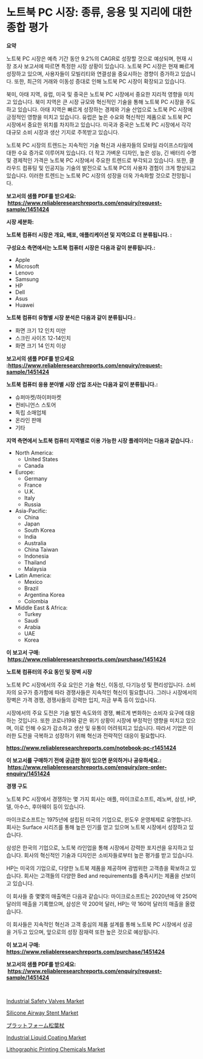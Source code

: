 <p><h1>노트북 PC 시장: 종류, 응용 및 지리에 대한 종합 평가</h1></p><p><strong>요약</strong></p>
<p><p>노트북 PC 시장은 예측 기간 동안 9.2%의 CAGR로 성장할 것으로 예상되며, 현재 시장 조사 보고서에 따르면 특정한 시장 상황이 있습니다. 노트북 PC 시장은 현재 빠르게 성장하고 있으며, 사용자들이 모빌리티와 연결성을 중요시하는 경향이 증가하고 있습니다. 또한, 최근의 거래와 이동성 증대로 인해 노트북 PC 시장이 확장되고 있습니다.</p><p>북미, 아태 지역, 유럽, 미국 및 중국은 노트북 PC 시장에서 중요한 지리적 영향을 미치고 있습니다. 북미 지역은 큰 시장 규모와 혁신적인 기술을 통해 노트북 PC 시장을 주도하고 있습니다. 아태 지역은 빠르게 성장하는 경제와 기술 산업으로 노트북 PC 시장에 긍정적인 영향을 미치고 있습니다. 유럽은 높은 수요와 혁신적인 제품으로 노트북 PC 시장에서 중요한 위치를 차지하고 있습니다. 미국과 중국은 노트북 PC 시장에서 각각 대규모 소비 시장과 생산 기지로 주목받고 있습니다.</p><p>노트북 PC 시장의 트렌드는 지속적인 기술 혁신과 사용자들의 모바일 라이프스타일에 대한 수요 증가로 이루어져 있습니다. 더 작고 가벼운 디자인, 높은 성능, 긴 배터리 수명 및 경제적인 가격은 노트북 PC 시장에서 주요한 트렌드로 부각되고 있습니다. 또한, 클라우드 컴퓨팅 및 인공지능 기술의 발전으로 노트북 PC의 사용자 경험이 크게 향상되고 있습니다. 이러한 트렌드는 노트북 PC 시장의 성장을 더욱 가속화할 것으로 전망됩니다.</p></p>
<p><strong>보고서의 샘플 PDF를 받으세요: &nbsp;<a href="https://www.reliableresearchreports.com/enquiry/request-sample/1451424">https://www.reliableresearchreports.com/enquiry/request-sample/1451424</a></strong></p>
<p><strong>시장 세분화:</strong></p>
<p><strong> 노트북 컴퓨터 시장은 개요, 배포, 애플리케이션 및 지역으로 더 분류됩니다. :</strong></p>
<p><strong>구성요소 측면에서는 노트북 컴퓨터 시장은 다음과 같이 분류됩니다.:</strong></p>
<p><ul><li>Apple</li><li>Microsoft</li><li>Lenovo</li><li>Samsung</li><li>HP</li><li>Dell</li><li>Asus</li><li>Huawei</li></ul></p>
<p><strong> 노트북 컴퓨터 유형별 시장 분석은 다음과 같이 분류됩니다.:</strong></p>
<p><ul><li>화면 크기 12 인치 미만</li><li>스크린 사이즈 12-14인치</li><li>화면 크기 14 인치 이상</li></ul></p>
<p><strong>보고서의 샘플 PDF를 받으세요 :<a href="https://www.reliableresearchreports.com/enquiry/request-sample/1451424">https://www.reliableresearchreports.com/enquiry/request-sample/1451424</a></strong></p>
<p><strong> 노트북 컴퓨터 응용 분야별 시장 산업 조사는 다음과 같이 분류됩니다.:</strong></p>
<p><ul><li>슈퍼마켓/하이퍼마켓</li><li>컨비니언스 스토어</li><li>독립 소매업체</li><li>온라인 판매</li><li>기타</li></ul></p>
<p><strong>지역 측면에서 노트북 컴퓨터 지역별로 이용 가능한 시장 플레이어는 다음과 같습니다.:</strong></p>
<p><ul>
    <li>
        North America:
        <ul>
            <li>United States</li>
            <li>Canada</li>
        </ul>
    </li>
    <li>
        Europe:
        <ul>
            <li>Germany</li>
            <li>France</li>
            <li>U.K.</li>
            <li>Italy</li>
            <li>Russia</li>
        </ul>
    </li>
    <li>
        Asia-Pacific:
        <ul>
            <li>China</li>
            <li>Japan</li>
            <li>South Korea</li>
            <li>India</li>
            <li>Australia</li>
            <li>China Taiwan</li>
            <li>Indonesia</li>
            <li>Thailand</li>
            <li>Malaysia</li>
        </ul>
    </li>
    <li>
        Latin America:
        <ul>
            <li>Mexico</li>
            <li>Brazil</li>
            <li>Argentina Korea</li>
            <li>Colombia</li>
        </ul>
    </li>
    <li>
        Middle East & Africa:
        <ul>
            <li>Turkey</li>
            <li>Saudi</li>
            <li>Arabia</li>
            <li>UAE</li>
            <li>Korea</li>
        </ul>
    </li>
    </ul></p>
<p><strong>이 보고서 구매: &nbsp;<a href="https://www.reliableresearchreports.com/purchase/1451424">https://www.reliableresearchreports.com/purchase/1451424</a></strong></p>
<p><strong>노트북 컴퓨터의 주요 동인 및 장벽 시장</strong></p>
<p><p>노트북 PC 시장에서의 주요 요인은 기술 혁신, 이동성, 다기능성 및 편리성입니다. 소비자의 요구가 증가함에 따라 경쟁사들은 지속적인 혁신이 필요합니다. 그러나 시장에서의 장벽은 가격 경쟁, 경쟁사들의 강력한 입지, 자금 부족 등이 있습니다.</p><p>시장에서의 주요 도전은 기술 발전 속도와의 경쟁, 빠르게 변화하는 소비자 요구에 대응하는 것입니다. 또한 코로나19와 같은 위기 상황이 시장에 부정적인 영향을 미치고 있으며, 이로 인해 수요가 감소하고 생산 및 유통이 어려워지고 있습니다. 따라서 기업은 이러한 도전을 극복하고 성장하기 위해 혁신과 전략적인 대응이 필요합니다.</p></p>
<p><strong><a href="https://www.reliableresearchreports.com/notebook-pc-r1451424">https://www.reliableresearchreports.com/notebook-pc-r1451424</a></strong></p>
<p><strong>이 보고서를 구매하기 전에 궁금한 점이 있으면 문의하거나 공유하세요.: &nbsp;<a href="https://www.reliableresearchreports.com/enquiry/pre-order-enquiry/1451424">https://www.reliableresearchreports.com/enquiry/pre-order-enquiry/1451424</a></strong></p>
<p><strong>경쟁 구도</strong></p>
<p><p>노트북 PC 시장에서 경쟁하는 몇 가지 회사는 애플, 마이크로소프트, 레노버, 삼성, HP, 델, 아수스, 후아웨이 등이 있습니다. </p><p>마이크로소프트는 1975년에 설립된 미국의 기업으로, 윈도우 운영체제로 유명합니다. 회사는 Surface 시리즈를 통해 높은 인기를 얻고 있으며 노트북 시장에서 성장하고 있습니다.</p><p>삼성은 한국의 기업으로, 노트북 라인업을 통해 시장에서 강력한 포지션을 유지하고 있습니다. 회사의 혁신적인 기술과 디자인은 소비자들로부터 높은 평가를 받고 있습니다.</p><p>HP는 미국의 기업으로, 다양한 노트북 제품을 제공하며 광범위한 고객층을 확보하고 있습니다. 회사는 고객들의 다양한 Bed and requirements를 충족시키는 제품을 선보이고 있습니다.</p><p>이 회사들 중 몇몇의 매출액은 다음과 같습니다: 마이크로소프트는 2020년에 약 250억 달러의 매출을 기록했으며, 삼성은 약 200억 달러, HP는 약 160억 달러의 매출을 올렸습니다.</p><p>이 회사들은 지속적인 혁신과 고객 중심의 제품 설계를 통해 노트북 PC 시장에서 성공을 거두고 있으며, 앞으로의 성장 잠재력 또한 높은 것으로 예상됩니다.</p></p>
<p><strong>이 보고서 구매: &nbsp; <a href="https://www.reliableresearchreports.com/purchase/1451424">https://www.reliableresearchreports.com/purchase/1451424</a></strong></p>
<p><strong>보고서의 샘플 PDF를 받으세요: &nbsp;<a href="https://www.reliableresearchreports.com/enquiry/request-sample/1451424">https://www.reliableresearchreports.com/enquiry/request-sample/1451424</a></strong><strong></strong></p>
<p>&nbsp;</p>
<p><p><a href="https://view.publitas.com/reportprime-1/industrial-safety-valves-market-focuses-on-market-share-size-and-projected-forecast-till-2031/">Industrial Safety Valves Market</a></p><p><a href="https://github.com/Sherrillcrooksxa8i18ucf2m/Market-Research-Report-List-2/blob/main/silicone-airway-stent-market.md">Silicone Airway Stent Market</a></p><p><a href="https://github.com/efcvopdgkdx128/Market-Research-Report-List-1/blob/main/649652434939.md">プラットフォーム松葉杖</a></p><p><a href="https://issuu.com/reportprime-2/docs/industrial-liquid-coating-market-size-2030.pptx">Industrial Liquid Coating Market</a></p><p><a href="https://issuu.com/reportprime-2/docs/lithographic-printing-chemicals-market-size-2030.p">Lithographic Printing Chemicals Market</a></p></p>